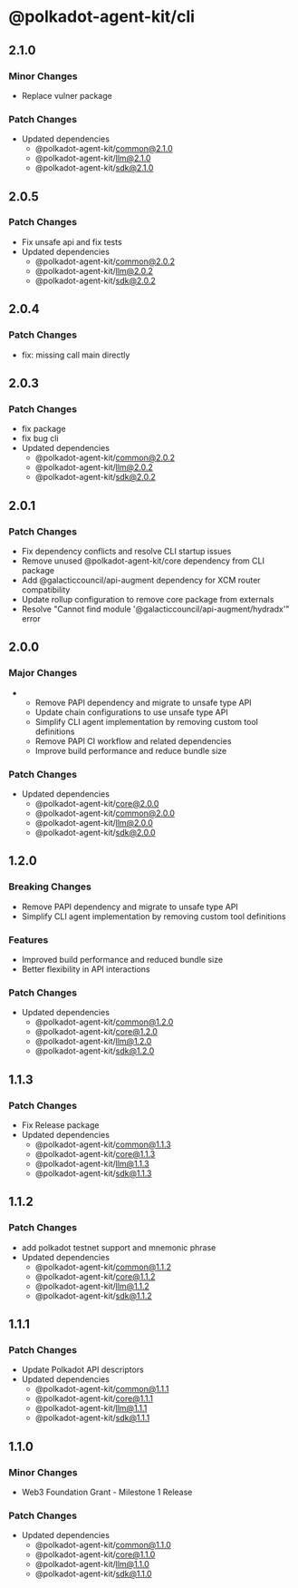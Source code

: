# @polkadot-agent-kit/cli

## 2.1.0

### Minor Changes

- Replace vulner package

### Patch Changes

- Updated dependencies
  - @polkadot-agent-kit/common@2.1.0
  - @polkadot-agent-kit/llm@2.1.0
  - @polkadot-agent-kit/sdk@2.1.0

## 2.0.5

### Patch Changes

- Fix unsafe api and fix tests
- Updated dependencies
  - @polkadot-agent-kit/common@2.0.2
  - @polkadot-agent-kit/llm@2.0.2
  - @polkadot-agent-kit/sdk@2.0.2

## 2.0.4

### Patch Changes

- fix: missing call main directly

## 2.0.3

### Patch Changes

- fix package
- fix bug cli
- Updated dependencies
  - @polkadot-agent-kit/common@2.0.2
  - @polkadot-agent-kit/llm@2.0.2
  - @polkadot-agent-kit/sdk@2.0.2

## 2.0.1

### Patch Changes

- Fix dependency conflicts and resolve CLI startup issues
- Remove unused @polkadot-agent-kit/core dependency from CLI package
- Add @galacticcouncil/api-augment dependency for XCM router compatibility
- Update rollup configuration to remove core package from externals
- Resolve "Cannot find module '@galacticcouncil/api-augment/hydradx'" error

## 2.0.0

### Major Changes

- - Remove PAPI dependency and migrate to unsafe type API
  - Update chain configurations to use unsafe type API
  - Simplify CLI agent implementation by removing custom tool definitions
  - Remove PAPI CI workflow and related dependencies
  - Improve build performance and reduce bundle size

### Patch Changes

- Updated dependencies
  - @polkadot-agent-kit/core@2.0.0
  - @polkadot-agent-kit/common@2.0.0
  - @polkadot-agent-kit/llm@2.0.0
  - @polkadot-agent-kit/sdk@2.0.0

## 1.2.0

### Breaking Changes

- Remove PAPI dependency and migrate to unsafe type API
- Simplify CLI agent implementation by removing custom tool definitions

### Features

- Improved build performance and reduced bundle size
- Better flexibility in API interactions

### Patch Changes

- Updated dependencies
  - @polkadot-agent-kit/common@1.2.0
  - @polkadot-agent-kit/core@1.2.0
  - @polkadot-agent-kit/llm@1.2.0
  - @polkadot-agent-kit/sdk@1.2.0

## 1.1.3

### Patch Changes

- Fix Release package
- Updated dependencies
  - @polkadot-agent-kit/common@1.1.3
  - @polkadot-agent-kit/core@1.1.3
  - @polkadot-agent-kit/llm@1.1.3
  - @polkadot-agent-kit/sdk@1.1.3

## 1.1.2

### Patch Changes

- add polkadot testnet support and mnemonic phrase
- Updated dependencies
  - @polkadot-agent-kit/common@1.1.2
  - @polkadot-agent-kit/core@1.1.2
  - @polkadot-agent-kit/llm@1.1.2
  - @polkadot-agent-kit/sdk@1.1.2

## 1.1.1

### Patch Changes

- Update Polkadot API descriptors
- Updated dependencies
  - @polkadot-agent-kit/common@1.1.1
  - @polkadot-agent-kit/core@1.1.1
  - @polkadot-agent-kit/llm@1.1.1
  - @polkadot-agent-kit/sdk@1.1.1

## 1.1.0

### Minor Changes

- Web3 Foundation Grant - Milestone 1 Release

### Patch Changes

- Updated dependencies
  - @polkadot-agent-kit/common@1.1.0
  - @polkadot-agent-kit/core@1.1.0
  - @polkadot-agent-kit/llm@1.1.0
  - @polkadot-agent-kit/sdk@1.1.0
